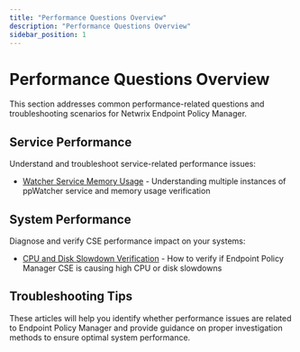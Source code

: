 ```yaml
---
title: "Performance Questions Overview"
description: "Performance Questions Overview"
sidebar_position: 1
---
```


# Performance Questions Overview

This section addresses common performance-related questions and troubleshooting scenarios for Netwrix Endpoint Policy Manager.

## Service Performance

Understand and troubleshoot service-related performance issues:

- [Watcher Service Memory Usage](/docs/endpointpolicymanager/upgrademaintenance/performancequestions/watcherservicememoryusage.md) - Understanding multiple instances of ppWatcher service and memory usage verification

## System Performance

Diagnose and verify CSE performance impact on your systems:

- [CPU and Disk Slowdown Verification](/docs/endpointpolicymanager/upgrademaintenance/performancequestions/cpuslowdown.md) - How to verify if Endpoint Policy Manager CSE is causing high CPU or disk slowdowns

## Troubleshooting Tips

These articles will help you identify whether performance issues are related to Endpoint Policy Manager and provide guidance on proper investigation methods to ensure optimal system performance.